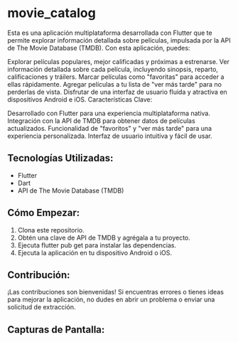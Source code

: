 # movie_catalog

Esta es una aplicación multiplataforma desarrollada con Flutter que te permite explorar información detallada sobre películas, impulsada por la API de The Movie Database (TMDB). Con esta aplicación, puedes:

Explorar películas populares, mejor calificadas y próximas a estrenarse.
Ver información detallada sobre cada película, incluyendo sinopsis, reparto, calificaciones y tráilers.
Marcar películas como "favoritas" para acceder a ellas rápidamente.
Agregar películas a tu lista de "ver más tarde" para no perderlas de vista.
Disfrutar de una interfaz de usuario fluida y atractiva en dispositivos Android e iOS.
Características Clave:

Desarrollado con Flutter para una experiencia multiplataforma nativa.
Integración con la API de TMDB para obtener datos de películas actualizados.
Funcionalidad de "favoritos" y "ver más tarde" para una experiencia personalizada.
Interfaz de usuario intuitiva y fácil de usar.

## Tecnologías Utilizadas:

- Flutter
- Dart
- API de The Movie Database (TMDB)

## Cómo Empezar:

1. Clona este repositorio.
2. Obtén una clave de API de TMDB y agrégala a tu proyecto.
3. Ejecuta flutter pub get para instalar las dependencias.
4. Ejecuta la aplicación en tu dispositivo Android o iOS.

## Contribución:

¡Las contribuciones son bienvenidas! Si encuentras errores o tienes ideas para mejorar la aplicación, no dudes en abrir un problema o enviar una solicitud de extracción.


## Capturas de Pantalla:

